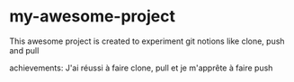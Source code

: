 # my-awesome-project
This awesome project is created to experiment git notions like clone, push and pull

achievements:
J'ai réussi à faire clone, pull et je m'apprête à faire push